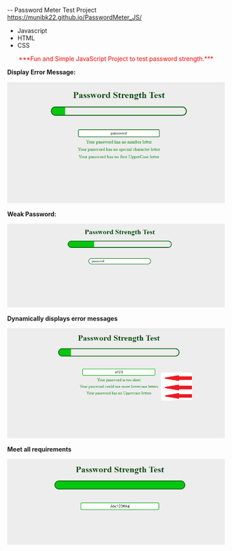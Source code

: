 \-\- Password Meter Test Project https://munibk22.github.io/PasswordMeter_JS/
<br />

- Javascript
- HTML
- CSS

<p align="center" style="color: red; font-weight: bold font-size: 30px;"  >
***Fun and Simple JavaScript Project to test password strength.***
</p>

**Display Error Message:**

![Display Error Messages](/src/media/5.png)

**Weak Password:**

![Weak Password](src/media/2.png)

**Dynamically displays error messages**

![Display Error Messages](/src/media/3.png)

**Meet all requirements**

![Display Error Messages](/src/media/4.png)
